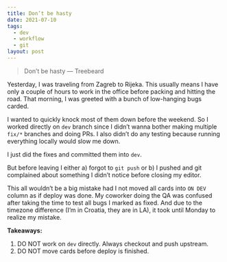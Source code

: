 ```yaml
---
title: Don’t be hasty
date: 2021-07-10
tags:
  - dev
  - workflow
  - git
layout: post
---
```


> Don’t be hasty — Treebeard

Yesterday, I was traveling from Zagreb to Rijeka. This usually means I have only a couple of hours to work in the office before packing and hitting the road. That morning, I was greeted with a bunch of low-hanging bugs carded.

I wanted to quickly knock most of them down before the weekend. So I worked directly on `dev` branch since I didn’t wanna bother making multiple `fix/*` branches and doing PRs. I also didn’t do any testing because running everything locally would slow me down.

I just did the fixes and committed them into `dev`.

But before leaving I either a) forgot to `git push` or b) I pushed and git complained about something I didn’t notice before closing my editor.

This all wouldn’t be a big mistake had I not moved all cards into `ON DEV` column as if deploy was done. My coworker doing the QA was confused after taking the time to test all bugs I marked as fixed. And due to the timezone difference (I’m in Croatia, they are in LA), it took until Monday to realize my mistake.

**Takeaways:**
1. DO NOT work on `dev` directly. Always checkout and push upstream.
2. DO NOT move cards before deploy is finished.
